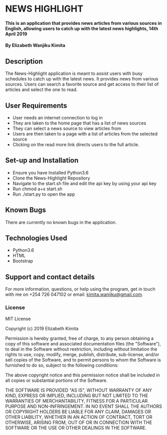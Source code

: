 # NEWS HIGHLIGHT

#### This is an application that provides news articles from various sources in English, allowing users to catch up with the latest news highlights, 14th April 2019

#### By **Elizabeth Wanjiku Kimita**

## Description
The News-Highlight application is meant to assist users with busy schedules to catch up with the latest news. It provides news from various sources. Users can search a favorite source and get access to their list of articles and select the one to read.

## User Requirements
* User needs an internet connection to log in 
* They are taken to the home page that has a list of news sources
* They can select a news source to view articles from
* Users are then taken to a page with a list of articles from the selected source
* Clicking on the read more link directs users to the full article.

## Set-up and Installation
* Ensure you have Installed Python3.6
* Clone the News-Highlight Repository
* Navigate to the start.sh file and edit the api key by using your api key
* Run chmod a+x start.sh
* Run ./start.py to open the app

## Known Bugs
There are currently no known bugs in the application.

## Technologies Used
* Python3.6
* HTML
* Bootstrap

## Support and contact details
For more information, questions, or help using the program, get in touch with me on +254 726 047102 or email: kimita.wanjiku@gmail.com.

### License
MIT License

Copyright (c) 2019 Elizabeth Kimita

Permission is hereby granted, free of charge, to any person obtaining a copy of this software and associated documentation files (the "Software"), to deal in the Software without restriction, including without limitation the rights to use, copy, modify, merge, publish, distribute, sub-license, and/or sell copies of the Software, and to permit persons to whom the Software is furnished to do so, subject to the following conditions:

The above copyright notice and this permission notice shall be included in all copies or substantial portions of the Software.

THE SOFTWARE IS PROVIDED "AS IS", WITHOUT WARRANTY OF ANY KIND, EXPRESS OR IMPLIED, INCLUDING BUT NOT LIMITED TO THE WARRANTIES OF MERCHANTABILITY, FITNESS FOR A PARTICULAR PURPOSE AND NON-INFRINGEMENT. IN NO EVENT SHALL THE AUTHORS OR COPYRIGHT HOLDERS BE LIABLE FOR ANY CLAIM, DAMAGES OR OTHER LIABILITY, WHETHER IN AN ACTION OF CONTRACT, TORT OR OTHERWISE, ARISING FROM, OUT OF OR IN CONNECTION WITH THE SOFTWARE OR THE USE OR OTHER DEALINGS IN THE SOFTWARE. 